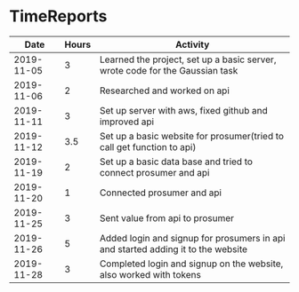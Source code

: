 # TimeReports

| Date  |      Hours    | Activity                                       |
| ----------- | ------- |------------------------------------------------
| 2019-11-05  | 3       | Learned the project, set up a basic server, wrote code for the Gaussian task                |
| 2019-11-06  | 2       | Researched and worked on api     		|
| 2019-11-11  | 3       | Set up server with aws, fixed github and improved api    		|
| 2019-11-12  | 3.5     | Set up a basic website for prosumer(tried to call get function to api)  		|
| 2019-11-19  | 2	    | Set up a basic data base and tried to connect prosumer and api  		|
| 2019-11-20  | 1	    | Connected prosumer and api  		|
| 2019-11-25  | 3	    | Sent value from api to prosumer  		|
| 2019-11-26  | 5	    | Added login and signup for prosumers in api and started adding it to the website  |
| 2019-11-28  | 3	    | Completed login and signup on the website, also worked with tokens  |